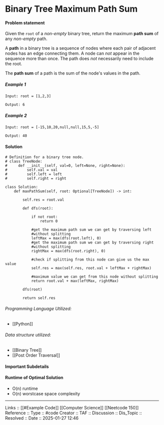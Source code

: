 # Binary Tree Maximum Path Sum

#### Problem statement

Given the `root` of a _non-empty_ binary tree, return the maximum **path sum** of any _non-empty_ path.

A **path** in a binary tree is a sequence of nodes where each pair of adjacent nodes has an edge connecting them. A node can _not_ appear in the sequence more than once. The path does _not_ necessarily need to include the root.

The **path sum** of a path is the sum of the node's values in the path.
##### Example 1
```
Input: root = [1,2,3]

Output: 6
```
##### Example 2
```
Input: root = [-15,10,20,null,null,15,5,-5]

Output: 40
```
#### Solution
```
# Definition for a binary tree node.
# class TreeNode:
#     def __init__(self, val=0, left=None, right=None):
#         self.val = val
#         self.left = left
#         self.right = right

class Solution:
    def maxPathSum(self, root: Optional[TreeNode]) -> int:

        self.res = root.val

        def dfs(root):

            if not root:
                return 0

            #get the maximum path sum we can get by traversing left
            #without splitting
            leftMax = max(dfs(root.left), 0)
            #get the maximum path sum we can get by traversing right
            #without splitting
            rightMax = max(dfs(root.right), 0)

            #check if splitting from this node can give us the max value
            self.res = max(self.res, root.val + leftMax + rightMax)

            #maximum value we can get from this node without splitting
            return root.val + max(leftMax, rightMax)

        dfs(root)

        return self.res
```

###### Programming Language Utilized:

- [[Python]]
###### Data structure utilized:

- [[Binary Tree]]
- [[Post Order Traversal]]
#### Important Subdetails

#### Runtime of Optimal Solution

- O(n) runtime
- O(n) worstcase space complexity
---
Links :: [[#Example Code]] [[Computer Science]] [[Neetcode 150]]
Reference ::
Type :: #code
Creator ::
TAF ::
Discussion ::
Dis_Topic :: 
Resolved ::
Date :: 2025-01-27 12:46
